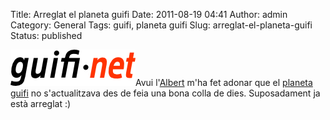 Title: Arreglat el planeta guifi
Date: 2011-08-19 04:41
Author: admin
Category: General
Tags: guifi, planeta guifi
Slug: arreglat-el-planeta-guifi
Status: published

[<img src="./wp-content/uploads/2007/10/logo-guifi.png" title="logo guifi" class="alignright size-full wp-image-220" width="200" height="58" />](http://gil.badall.net/wp-content/uploads/2007/10/logo-guifi.png)Avui l'[Albert](http://blogs.guifi.net/ahoms/ "Bloc de l'Albert") m'ha fet adonar que el [planeta guifi](http://planet.guifi.net "Planeta guifi.net") no s'actualitzava des de feia una bona colla de dies. Suposadament ja està arreglat :)
